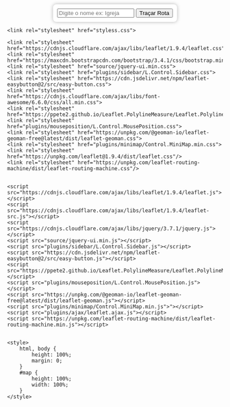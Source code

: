 <!DOCTYPE html>
<html lang="en">
<head>
	<meta charset="UTF-8">
	<meta name="viewport" content="width=device-width, initial-scale=1.0">
	<title>dBGiX</title>

	<link rel="stylesheet" href="styless.css">

	<link rel="stylesheet" href="https://cdnjs.cloudflare.com/ajax/libs/leaflet/1.9.4/leaflet.css">
	<link rel="stylesheet" href="https://maxcdn.bootstrapcdn.com/bootstrap/3.4.1/css/bootstrap.min.css">
	<link rel="stylesheet" href="source/jquery-ui.min.css">
	<link rel="stylesheet" href="plugins/sidebar/L.Control.Sidebar.css">
	<link rel="stylesheet" href="https://cdn.jsdelivr.net/npm/leaflet-easybutton@2/src/easy-button.css">
	<link rel="stylesheet" href="https://cdnjs.cloudflare.com/ajax/libs/font-awesome/6.6.0/css/all.min.css">
	<link rel="stylesheet" href="https://ppete2.github.io/Leaflet.PolylineMeasure/Leaflet.PolylineMeasure.css">
	<link rel="stylesheet" href="plugins/mouseposition/L.Control.MousePosition.css">
	<link rel="stylesheet" href="https://unpkg.com/@geoman-io/leaflet-geoman-free@latest/dist/leaflet-geoman.css">
	<link rel="stylesheet" href="plugins/minimap/Control.MiniMap.min.css">
	<link rel="stylesheet" href="https://unpkg.com/leaflet@1.9.4/dist/leaflet.css"/>
	<link rel="stylesheet" href="https://unpkg.com/leaflet-routing-machine/dist/leaflet-routing-machine.css"/>


	<script src="https://cdnjs.cloudflare.com/ajax/libs/leaflet/1.9.4/leaflet.js"></script>
	<script src="https://cdnjs.cloudflare.com/ajax/libs/leaflet/1.9.4/leaflet-src.js"></script>
	<script src="https://cdnjs.cloudflare.com/ajax/libs/jquery/3.7.1/jquery.js"></script>
	<script src="source/jquery-ui.min.js"></script>
	<script src="plugins/sidebar/L.Control.Sidebar.js"></script>
	<script src="https://cdn.jsdelivr.net/npm/leaflet-easybutton@2/src/easy-button.js"></script>
	<script src="https://ppete2.github.io/Leaflet.PolylineMeasure/Leaflet.PolylineMeasure.js"></script>
	<script src="plugins/mouseposition/L.Control.MousePosition.js"></script>
	<script src="https://unpkg.com/@geoman-io/leaflet-geoman-free@latest/dist/leaflet-geoman.js"></script>
	<script src="plugins/minimap/Control.MiniMap.min.js">"></script>
	<script src="plugins/ajax/leaflet.ajax.js"></script>
	<script src="https://unpkg.com/leaflet-routing-machine/dist/leaflet-routing-machine.min.js"></script>


	<style>
        html, body {
            height: 100%;
            margin: 0;
        }
        #map {
            height: 100%;
            width: 100%;
        }
    </style>


</head>
<body>


<!-- BUSCADOR (centralizado no topo) -->
  <div style="position:absolute; top:10px; left:50%; transform:translateX(-50%); z-index:1000; background:white; padding:10px; border-radius:8px; box-shadow:0 0 8px rgba(0,0,0,0.3);">
    <input type="text" id="buscaRota" placeholder="Digite o nome ex: Igreja" style="width:180px;">
    <button onclick="buscarERotear()">Traçar Rota</button>
  </div>

  <!-- MAPA E SIDEBAR -->
  <div id="sidebar" class="col-md-3"></div>
  <div id="mapweb" class="col-md-12" style="width:100%; height:100vh;"></div>

  <script>
    // INICIALIZAÇÃO DO MAPA
    const mymap = L.map('mapweb', {
      center: [-18.24, -43.60],
      zoom: 14,
      attributionControl: false,
      zoomControl: false
    });

    // CAMADAS BASE
    const baseLayers = {
      "Carbon": L.tileLayer('https://{s}.basemaps.cartocdn.com/light_nolabels/{z}/{x}/{y}{r}.png', { maxZoom: 23 }),
      "ESRI Satélite": L.tileLayer('https://server.arcgisonline.com/ArcGIS/rest/services/World_Imagery/MapServer/tile/{z}/{y}/{x}', { maxZoom: 23 }),
      "Open Street": L.tileLayer('https://tile.openstreetmap.org/{z}/{x}/{y}.png', { maxZoom: 23 })
    };
    baseLayers["Carbon"].addTo(mymap);

    // MINI MAPA
    const miniMap = new L.Control.MiniMap(baseLayers["ESRI Satélite"], {
      position: 'bottomright',
      height: 200,
      width: 200
    }).addTo(mymap);

    // CONTROLES
    const control_layers = L.control.layers(baseLayers, {}).addTo(mymap);
    L.control.scale({ position: 'bottomleft', maxWidth: 200, imperial: false }).addTo(mymap);
    L.control.polylineMeasure({ position: 'topright' }).addTo(mymap);
    L.control.mousePosition({ position: 'bottomright' }).addTo(mymap);

    // GEOLOCALIZAÇÃO DO USUÁRIO
    let userLocation = null;
    let controleRota = null;

    if ("geolocation" in navigator) {
      navigator.geolocation.getCurrentPosition(
        pos => {
          userLocation = L.latLng(pos.coords.latitude, pos.coords.longitude);
          let customIcon = L.icon({
            iconUrl: 'https://images.icon-icons.com/3875/PNG/512/icon_icon_245067.png',
            iconSize: [40, 40],
            iconAnchor: [20, 40],
            popupAnchor: [0, -40]
          });
          L.marker(userLocation, { icon: customIcon })
            .addTo(mymap)
            .bindPopup("Você está aqui!")
            .openPopup();
          mymap.setView(userLocation, 16);
        },
        err => console.warn("Erro ao obter localização:", err.message),
        { enableHighAccuracy: true, timeout: 10000, maximumAge: 0 }
      );
    }

    // FUNÇÃO DE NORMALIZAÇÃO DE TEXTO
    function normalizarTexto(texto) {
      return texto
        .normalize("NFD").replace(/[\u0300-\u036f]/g, "")
        .replace(/\s+/g, "_")
        .replace(/[^\w\-]/g, "")
        .toLowerCase();
    }

    // FUNÇÃO DE BUSCA E ROTA
    function buscarERotear() {
      let termo = document.getElementById('buscaRota').value.trim().toLowerCase();
      if (!userLocation) {
        alert("Localização do usuário não disponível.");
        return;
      }
      let destino = null;

      atracoes.eachLayer(layer => {
        let nome = (layer.feature.properties.Name || "").toLowerCase().replace(/\s+/g, '');
        if (nome.includes(termo)) {
          destino = layer.getLatLng();
        }
      });

      if (!destino) {
        alert("Ponto não encontrado.");
        return;
      }

      if (controleRota) mymap.removeControl(controleRota);

      controleRota = L.Routing.control({
        waypoints: [userLocation, destino],
        routeWhileDragging: false,
        show: false,
        addWaypoints: false,
        draggableWaypoints: false,
        createMarker: () => null,
        lineOptions: { styles: [{ color: '#3388ff', weight: 5 }] }
      }).addTo(mymap);

      mymap.fitBounds(L.latLngBounds([userLocation, destino]));
    }

    // LAYER: ATRAÇÕES
    const atracoes = L.geoJSON.ajax('data/atracoes.geojson', {
      pointToLayer: style_atracoes
    }).addTo(mymap);
    control_layers.addOverlay(atracoes, "Pontos Atrações");

    function style_atracoes(feature, latlng) {
      const tipo = feature.properties.tipo || "Outro";
      const nome = feature.properties.Name || "Sem nome";
      let iconUrl;

      switch (tipo) {
        case "Comercio": iconUrl = "icons/comercio.png"; break;
        case "Igreja": iconUrl = "icons/igreja.png"; break;
        case "Monumento": iconUrl = "icons/monumento.png"; break;
        case "Contrucoes": iconUrl = "icons/construcoes.png"; break;
        case "Evento": iconUrl = "icons/evento.png"; break;
        case "Estatua": iconUrl = "icons/estatua.png"; break;
        case "Cachoeira": iconUrl = "icons/cachoeira.png"; break;
        default: iconUrl = "icons/default.png";
      }

      const marker = L.marker(latlng, {
        icon: L.icon({ iconUrl, iconSize: [40, 40], iconAnchor: [20, 40], popupAnchor: [0, -40] })
      });

      const imagemHTML = `
        <img src="img/${normalizarTexto(nome)}.jpg" alt="${nome}"
          onerror="this.onerror=null; this.src='img/${normalizarTexto(nome)}.png';"
          style="display:block; max-width:100%; height:auto; border-radius:10px; box-shadow:0 0 10px rgba(0,0,0,0.4); margin:0 auto;">
      `;

      marker.bindPopup(`
        <div style="text-align:center; padding:10px;">
          <strong>${nome}</strong><br><em>Tipo:</em> ${tipo}<br><br>${imagemHTML}
        </div>
      `);

      return marker;
    }

    // LAYER: ÁREA TOMBADA
    const tombado = L.geoJSON.ajax('data/areatombada.geojson', {
      style: feature => {
        const cor = feature.properties.Categoria === "IPHAN" ? "#FFD700" :
                    feature.properties.Categoria === "UNESCO" ? "#DAA520" : "#FFFAF0";
        return { color: cor, fillColor: cor, fillOpacity: 0.3 };
      }
    }).addTo(mymap);
    control_layers.addOverlay(tombado, "Área Tombada");

    // LAYER: ROTAS
    const rotas = L.geoJSON.ajax('data/rotas.geojson', {
      style: () => ({ color: "#ADFF2F" })
    }).addTo(mymap);
    control_layers.addOverlay(rotas, "Rotas");

    // LEGENDA DINÂMICA
    const legenda = L.control({ position: 'topleft' });
    legenda.onAdd = () => {
      const div = L.DomUtil.create('div', 'info legend');
      div.style = 'background:white; padding:10px; border-radius:8px; box-shadow:0 0 8px rgba(0,0,0,0.3); font-size:14px;';
      div.innerHTML = "<h4 style='margin-top:0;'>Legenda</h4><strong>Pontos:</strong><br>";

      const icones = [
        { tipo: "Comércio", url: "icons/comercio.png" },
        { tipo: "Igreja", url: "icons/igreja.png" },
        { tipo: "Monumento", url: "icons/monumento.png" },
        { tipo: "Construção", url: "icons/construcoes.png" },
        { tipo: "Evento", url: "icons/evento.png" },
        { tipo: "Estátua", url: "icons/estatua.png" },
        { tipo: "Cachoeira", url: "icons/cachoeira.png" },
      ];

      icones.forEach(i => {
        div.innerHTML += `
          <div style="display:flex; align-items:center; margin-bottom:5px;">
            <img src="${i.url}" style="width:24px; height:24px; margin-right:6px;"> ${i.tipo}
          </div>`;
      });

      div.innerHTML += `
        <br><strong>Áreas Tombadas:</strong><br>
        <div style="display:flex; align-items:center; margin-bottom:5px;">
          <div style="width:20px; height:20px; background-color:#FFD700; border:1px solid #000; margin-right:6px;"></div> IPHAN
        </div>
        <div style="display:flex; align-items:center; margin-bottom:5px;">
          <div style="width:20px; height:20px; background-color:#DAA520; border:1px solid #000; margin-right:6px;"></div> UNESCO
        </div>
      `;

      return div;
    };
    legenda.addTo(mymap);
  </script>

</body>

</html>
